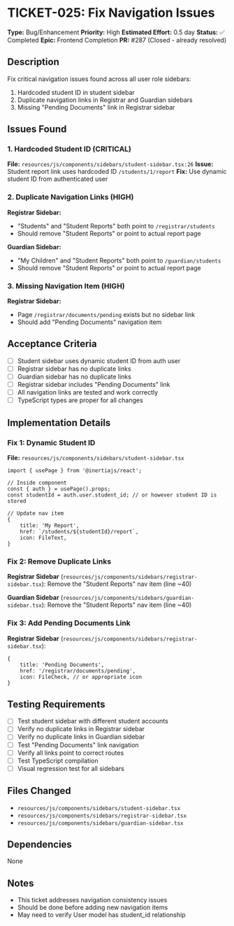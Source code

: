 # TICKET-025: Fix Navigation Issues

**Type:** Bug/Enhancement
**Priority:** High
**Estimated Effort:** 0.5 day
**Status:** ✅ Completed
**Epic:** Frontend Completion
**PR:** #287 (Closed - already resolved)

## Description

Fix critical navigation issues found across all user role sidebars:
1. Hardcoded student ID in student sidebar
2. Duplicate navigation links in Registrar and Guardian sidebars
3. Missing "Pending Documents" link in Registrar sidebar

## Issues Found

### 1. Hardcoded Student ID (CRITICAL)
**File:** `resources/js/components/sidebars/student-sidebar.tsx:26`
**Issue:** Student report link uses hardcoded ID `/students/1/report`
**Fix:** Use dynamic student ID from authenticated user

### 2. Duplicate Navigation Links (HIGH)
**Registrar Sidebar:**
- "Students" and "Student Reports" both point to `/registrar/students`
- Should remove "Student Reports" or point to actual report page

**Guardian Sidebar:**
- "My Children" and "Student Reports" both point to `/guardian/students`
- Should remove "Student Reports" or point to actual report page

### 3. Missing Navigation Item (HIGH)
**Registrar Sidebar:**
- Page `/registrar/documents/pending` exists but no sidebar link
- Should add "Pending Documents" navigation item

## Acceptance Criteria

- [ ] Student sidebar uses dynamic student ID from auth user
- [ ] Registrar sidebar has no duplicate links
- [ ] Guardian sidebar has no duplicate links
- [ ] Registrar sidebar includes "Pending Documents" link
- [ ] All navigation links are tested and work correctly
- [ ] TypeScript types are proper for all changes

## Implementation Details

### Fix 1: Dynamic Student ID

**File:** `resources/js/components/sidebars/student-sidebar.tsx`

```tsx
import { usePage } from '@inertiajs/react';

// Inside component
const { auth } = usePage().props;
const studentId = auth.user.student_id; // or however student ID is stored

// Update nav item
{
    title: 'My Report',
    href: `/students/${studentId}/report`,
    icon: FileText,
}
```

### Fix 2: Remove Duplicate Links

**Registrar Sidebar** (`resources/js/components/sidebars/registrar-sidebar.tsx`):
Remove the "Student Reports" nav item (line ~40)

**Guardian Sidebar** (`resources/js/components/sidebars/guardian-sidebar.tsx`):
Remove the "Student Reports" nav item (line ~40)

### Fix 3: Add Pending Documents Link

**Registrar Sidebar** (`resources/js/components/sidebars/registrar-sidebar.tsx`):

```tsx
{
    title: 'Pending Documents',
    href: '/registrar/documents/pending',
    icon: FileCheck, // or appropriate icon
}
```

## Testing Requirements

- [ ] Test student sidebar with different student accounts
- [ ] Verify no duplicate links in Registrar sidebar
- [ ] Verify no duplicate links in Guardian sidebar
- [ ] Test "Pending Documents" link navigation
- [ ] Verify all links point to correct routes
- [ ] Test TypeScript compilation
- [ ] Visual regression test for all sidebars

## Files Changed

- `resources/js/components/sidebars/student-sidebar.tsx`
- `resources/js/components/sidebars/registrar-sidebar.tsx`
- `resources/js/components/sidebars/guardian-sidebar.tsx`

## Dependencies

None

## Notes

- This ticket addresses navigation consistency issues
- Should be done before adding new navigation items
- May need to verify User model has student_id relationship
